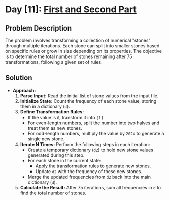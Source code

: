 # Day [11]: [First and Second Part](https://adventofcode.com/2024/day/11)

## Problem Description

The problem involves transforming a collection of numerical "stones" through multiple iterations. Each stone can split into smaller stones based on specific rules or grow in size depending on its properties. The objective is to determine the total number of stones remaining after 75 transformations, following a given set of rules.

## Solution

- **Approach:**  
  1. **Parse Input:** Read the initial list of stone values from the input file.  
  2. **Initialize State:** Count the frequency of each stone value, storing them in a dictionary (`d`).  
  3. **Define Transformation Rules:**  
     - If the value is `0`, transform it into `[1]`.  
     - For even-length numbers, split the number into two halves and treat them as new stones.  
     - For odd-length numbers, multiply the value by `2024` to generate a single new stone.  
  4. **Iterate N Times:** Perform the following steps in each iteration:  
     - Create a temporary dictionary (`d2`) to hold new stone values generated during this step.  
     - For each stone in the current state:
       - Apply the transformation rules to generate new stones.
       - Update `d2` with the frequency of these new stones.  
     - Merge the updated frequencies from `d2` back into the main dictionary (`d`).  
  5. **Calculate the Result:** After 75 iterations, sum all frequencies in `d` to find the total number of stones.